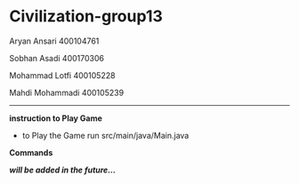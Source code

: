 # Civilization-group13
Aryan Ansari 400104761

Sobhan Asadi 400170306

Mohammad Lotfi 400105228

Mahdi Mohammadi 400105239

-------------------------------------------------------------------

**instruction to Play Game**

- to Play the Game run src/main/java/Main.java
 
**Commands**

***will be added in the future...***
